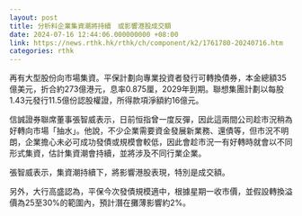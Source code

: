 ```yaml
---
layout: post
title: 分析料企業集資潮將持續　或影響港股成交額
date: 2024-07-16 12:44:06.000000000 +08:00
link: https://news.rthk.hk/rthk/ch/component/k2/1761780-20240716.htm
categories: rthk
---
```


再有大型股份向市場集資。平保計劃向專業投資者發行可轉換債券，本金總額35億美元，折合約273億港元，息率0.875厘，2029年到期。聯想集團計劃以每股1.43元發行11.5億份認股權證，所得款項淨額約16億元。

信誠證券聯席董事張智威表示，日前恒指曾一度反彈，因此這兩間公司趁市況稍為好轉向市場「抽水」。他說，不少企業需要資金發展新業務、還債等，但市況不明朗，企業擔心未必可成功發債或規模會較低，因此會趁市況一有好轉時就會以不同形式集資，估計集資潮會持續，並將涉及不同行業企業。

張智威表示，集資潮持續下，將影響港股表現，特別是成交額。

另外，大行高盛認為，平保今次發債規模適中，根據星期一收市價，並假設轉換溢價為25至30%的範圍內，預計潛在攤薄影響約2%。
